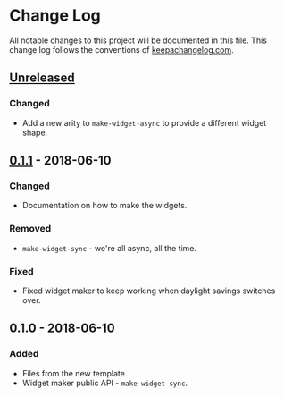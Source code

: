 # Change Log
All notable changes to this project will be documented in this file. This change log follows the conventions of [keepachangelog.com](http://keepachangelog.com/).

## [Unreleased]
### Changed
- Add a new arity to `make-widget-async` to provide a different widget shape.

## [0.1.1] - 2018-06-10
### Changed
- Documentation on how to make the widgets.

### Removed
- `make-widget-sync` - we're all async, all the time.

### Fixed
- Fixed widget maker to keep working when daylight savings switches over.

## 0.1.0 - 2018-06-10
### Added
- Files from the new template.
- Widget maker public API - `make-widget-sync`.

[Unreleased]: https://github.com/your-name/chapter4/compare/0.1.1...HEAD
[0.1.1]: https://github.com/your-name/chapter4/compare/0.1.0...0.1.1
